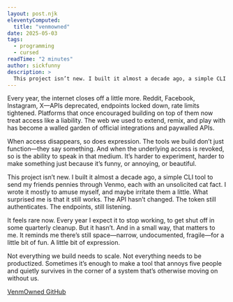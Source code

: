 ```yaml
---
layout: post.njk
eleventyComputed:
  title: "venmowned"
date: 2025-05-03
tags:
  - programming
  - cursed
readTime: "2 minutes"
author: sickfunny
description: >
  This project isn’t new. I built it almost a decade ago, a simple CLI tool to send my friends pennies through Venmo, each with an unsolicited cat fact. I wrote it mostly to amuse myself, and maybe irritate them a little. What surprised me is that it still works. The API hasn’t changed. The tokens still authenticate. The endpoints, still listening.
---
```


Every year, the internet closes off a little more. Reddit, Facebook, Instagram, X—APIs deprecated, endpoints locked down, rate limits tightened. Platforms that once encouraged building on top of them now treat access like a liability. The web we used to extend, remix, and play with has become a walled garden of official integrations and paywalled APIs.

When access disappears, so does expression. The tools we build don’t just function—they say something. And when the underlying access is revoked, so is the ability to speak in that medium. It’s harder to experiment, harder to make something just because it’s funny, or annoying, or beautiful.

This project isn’t new. I built it almost a decade ago, a simple CLI tool to send my friends pennies through Venmo, each with an unsolicited cat fact. I wrote it mostly to amuse myself, and maybe irritate them a little. What surprised me is that it still works. The API hasn’t changed. The token still authenticates. The endpoints, still listening.

It feels rare now. Every year I expect it to stop working, to get shut off in some quarterly cleanup. But it hasn’t. And in a small way, that matters to me. It reminds me there’s still space—narrow, undocumented, fragile—for a little bit of fun. A little bit of expression.

Not everything we build needs to scale. Not everything needs to be productized. Sometimes it’s enough to make a tool that annoys five people and quietly survives in the corner of a system that’s otherwise moving on without us.

[VenmOwned GitHub](https://github.com/MikeyDunn/VenmOwned)